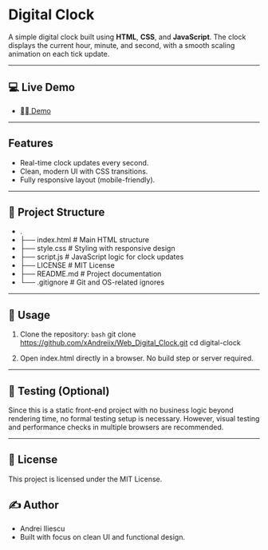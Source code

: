 # Digital Clock

A simple digital clock built using **HTML**, **CSS**, and **JavaScript**. The clock displays the current hour, minute, and second, with a smooth scaling animation on each tick update.

---

## 💻 Live Demo

- [⛓️‍💥 Demo](https://web-digital-clock-woad.vercel.app/)

---

## Features

- Real-time clock updates every second.
- Clean, modern UI with CSS transitions.
- Fully responsive layout (mobile-friendly).

---

## 📁 Project Structure

- .
- ├── index.html         # Main HTML structure
- ├── style.css          # Styling with responsive design
- ├── script.js          # JavaScript logic for clock updates
- ├── LICENSE            # MIT License
- ├── README.md          # Project documentation
- └── .gitignore         # Git and OS-related ignores


---

## 🔧 Usage

1. Clone the repository:
   ```bash```
   git clone https://github.com/xAndreiix/Web_Digital_Clock.git
   cd digital-clock

2. Open index.html directly in a browser. No build step or server required.

---

## 🧪 Testing (Optional)
Since this is a static front-end project with no business logic beyond rendering time, no formal testing setup is necessary. However, visual testing and performance checks in multiple browsers are recommended.

---

## 📄 License
This project is licensed under the MIT License.

## ✍️ Author
- Andrei Iliescu
- Built with focus on clean UI and functional design.
